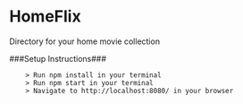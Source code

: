 # HomeFlix

Directory for your home movie collection

###Setup Instructions###

```
	> Run npm install in your terminal
	> Run npm start in your terminal
	> Navigate to http://localhost:8080/ in your browser

```